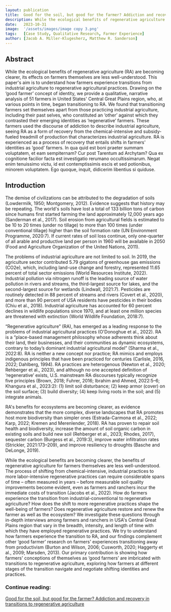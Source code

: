 ```yaml
---
layout: publication
title:  Good for the soil, but good for the farmer? Addiction and recovery in transitions to regenerative agriculture
description: While the ecological benefits of regenerative agriculture (RA) are becoming clearer, its effects on farmers themselves are less well-understood. This paper's aim is to understand how farmers experience transitions from industrial agriculture to regenerative agricultural practices. Drawing on the ‘good farmer’ concept of identity, we provide a qualitative, narrative analysis of 51 farmers in United States' Central Great Plains region, who, at various points in time, began transitioning to RA. We found that transitioning farmers set themselves apart from those practicing industrial agriculture, including their past selves, who constituted an ‘other’ against which they contrasted their emerging identities as ‘regenerative’ farmers. These farmers used the discourse of addiction to describe industrial agriculture, seeing RA as a form of recovery from the chemical-intensive and subsidy-fueled treadmill of production that characterizes industrial agriculture. RA is experienced as a process of recovery that entails shifts in farmers' identities as ‘good’ farmers.
date:   2023-10-31
image:  '/assets/images/image copy 3.png'
tags:   [Case Study, Qualitative Research, Farmer Experience]
author: [Jacob A. Miller-Klugesherz, Matthew R. Sanderson]
---
```

## Abstract

While the ecological benefits of regenerative agriculture (RA) are becoming clearer, its effects on farmers themselves are less well-understood. This paper's aim is to understand how farmers experience transitions from industrial agriculture to regenerative agricultural practices. Drawing on the ‘good farmer’ concept of identity, we provide a qualitative, narrative analysis of 51 farmers in United States' Central Great Plains region, who, at various points in time, began transitioning to RA. We found that transitioning farmers set themselves apart from those practicing industrial agriculture, including their past selves, who constituted an ‘other’ against which they contrasted their emerging identities as ‘regenerative’ farmers. These farmers used the discourse of addiction to describe industrial agriculture, seeing RA as a form of recovery from the chemical-intensive and subsidy-fueled treadmill of production that characterizes industrial agriculture. RA is experienced as a process of recovery that entails shifts in farmers' identities as ‘good’ farmers.
In qua quid est boni praeter summam voluptatem, et eam sempiternam? Cur post Tarentum ad Archytam? Qua ex cognitione facilior facta est investigatio rerumano occultissimarum. Negat enim tenuissimo victu, id est contemptissimis escis et sed potionibus, minorem voluptatem. Ego quoque, inquit, didicerim libentius si quiduse.

## Introduction

The demise of civilizations can be attributed to the degradation of soils (Lowdermilk, 1950; Montgomery, 2012). Evidence suggests that history may be repeating. The world's soils have lost a total of 133 billion tons of carbon since humans first started farming the land approximately 12,000 years ago (Sanderman et al., 2017). Soil erosion from agricultural fields is estimated to be 10 to 20 times (under no tillage) to more than 100 times (under conventional tillage) higher than the soil formation rate (UN Environment Programme, 2020:7). If current rates of soil loss continue, only one-quarter of all arable and productive land per person in 1960 will be available in 2050 (Food and Agriculture Organization of the United Nations, 2011).

The problems of industrial agriculture are not limited to soil. In 2019, the agriculture sector contributed 5.79 gigatons of greenhouse gas emissions (CO2e), which, including land-use change and forestry, represented 11.65 percent of total sector emissions (World Resources Institute, 2022). Industrial pollution via nitrogen runoff is the leading source of water pollution in rivers and streams, the third-largest source for lakes, and the second-largest source for wetlands (Lindwall, 2021:7). Pesticides are routinely detected in 88 percent of streams and rivers (Covert et al., 2020), and more than 90 percent of USA residents have pesticides in their bodies (Chiu et al., 2018). Industrial agriculture has accounted for 60 percent declines in wildlife populations since 1970, and at least one million species are threatened with extinction (World Wildlife Foundation, 2018:7).

“Regenerative agriculture” (RA), has emerged as a leading response to the problems of industrial agricultural practices (O'Donoghue et al., 2022). RA is a “place-based management philosophy whose adherents think about their land, their businesses, and their communities as dynamic ecosystems, contrary to today’s dominant industrial agricultural model” (Sharma et al., 2022:8). RA is neither a new concept nor practice; RA mimics and employs indigenous principles that have been practiced for centuries (Carlisle, 2016, 2022; Dahlberg, 1994). RA practices are heterogenous (Newton et al., 2020; Rehberger et al., 2023), and although no one accepted definition of ‘regenerative’ exists, U.S. mainstream RA discourses typically recognize five principles (Brown, 2018; Fuhrer, 2016; Ibrahim and Ahmed, 2022:5–6; Khangura et al., 2023:2): (1) limit soil disturbance; (2) keep armor (cover) on the soil surface; (3) build diversity; (4) keep living roots in the soil; and (5) integrate animals.

RA's benefits for ecosystems are becoming clearer, as evidence demonstrates that the more complex, diverse landscapes that RA promotes host more biodiversity than simpler ones (Estrada-Carmona et al., 2022; Karp, 2022; Kremen and Merenlender, 2018). RA has proven to repair soil health and biodiversity, increase the amount of soil organic carbon in existing soils and build new soil (Rehberger et al., 2023; Rhodes, 2017), sequester carbon (Burgess et al., 2019:3), improve water infiltration rates (Strickler, 2021:173–209), and improve resiliency to droughts (Basche and DeLonge, 2019).

While the ecological benefits are becoming clearer, the benefits of regenerative agriculture for farmers themselves are less well-understood. The process of shifting from chemical-intensive, industrial practices to more labor-intensive regenerative practices can require considerable spans of time – often measured in years – before measurable soil quality improvements become evident, even as farmers and ranchers incur the immediate costs of transition (Jacobs et al., 2022). How do farmers experience the transition from industrial-conventional to regenerative agriculture? How does the shift to more regenerative practices shape the well-being of farmers? Does regenerative agriculture restore and renew the farmer as well as the ecosystem? We investigate these questions through in-depth interviews among farmers and ranchers in USA's Central Great Plains region that vary in the breadth, intensity, and length of time with which they have employed regenerative practices. We try to understand how farmers experience the transition to RA, and our findings complement other ‘good farmer’ research on farmers' experiences transitioning away from productivism (Burton and Wilson, 2006; Cusworth, 2020; Haggerty et al., 2009; Marsden, 2013). Our primary contribution is showing how farmers' conceptions of themselves as ‘good farmers’ are imbricated with transitions to regenerative agriculture, exploring how farmers at different stages of the transition navigate and negotiate shifting identities and practices.

### Continue reading:
[Good for the soil, but good for the farmer? Addiction and recovery in transitions to regenerative agriculture](https://www.sciencedirect.com/science/article/abs/pii/S0743016723001894)